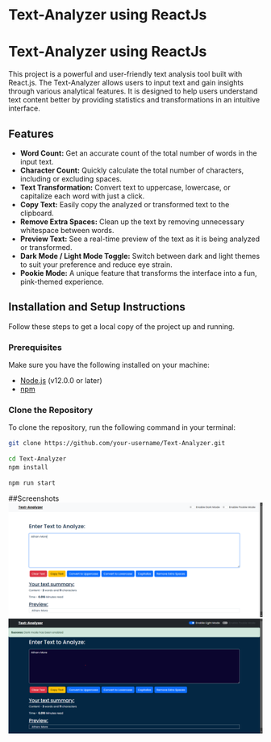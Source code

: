 # Text-Analyzer using ReactJs

# Text-Analyzer using ReactJs

This project is a powerful and user-friendly text analysis tool built with React.js. The Text-Analyzer allows users to input text and gain insights through various analytical features. It is designed to help users understand text content better by providing statistics and transformations in an intuitive interface.

## Features

- **Word Count:** Get an accurate count of the total number of words in the input text.
- **Character Count:** Quickly calculate the total number of characters, including or excluding spaces.
- **Text Transformation:** Convert text to uppercase, lowercase, or capitalize each word with just a click.
- **Copy Text:** Easily copy the analyzed or transformed text to the clipboard.
- **Remove Extra Spaces:** Clean up the text by removing unnecessary whitespace between words.
- **Preview Text:** See a real-time preview of the text as it is being analyzed or transformed.
- **Dark Mode / Light Mode Toggle:** Switch between dark and light themes to suit your preference and reduce eye strain.
- **Pookie Mode:** A unique feature that transforms the interface into a fun, pink-themed experience.

## Installation and Setup Instructions

Follow these steps to get a local copy of the project up and running.

### Prerequisites

Make sure you have the following installed on your machine:

- [Node.js](https://nodejs.org/) (v12.0.0 or later)
- [npm](https://www.npmjs.com/)

### Clone the Repository

To clone the repository, run the following command in your terminal:

```bash
git clone https://github.com/your-username/Text-Analyzer.git
```

```bash
cd Text-Analyzer
npm install
```

```bash
npm run start
```

##Screenshots
![Text-Analyzer Screenshot](./public/screenshot1.png)
![Text-Analyzer Screenshot](./public/screenshot2.png)

